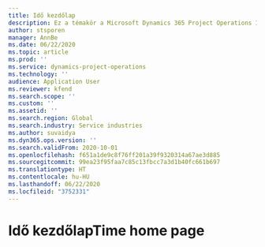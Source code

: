 ```yaml
---
title: Idő kezdőlap
description: Ez a témakör a Microsoft Dynamics 365 Project Operations Idő funkciójával kapcsolatos információkat tartalmaz.
author: stsporen
manager: AnnBe
ms.date: 06/22/2020
ms.topic: article
ms.prod: ''
ms.service: dynamics-project-operations
ms.technology: ''
audience: Application User
ms.reviewer: kfend
ms.search.scope: ''
ms.custom: ''
ms.assetid: ''
ms.search.region: Global
ms.search.industry: Service industries
ms.author: suvaidya
ms.dyn365.ops.version: ''
ms.search.validFrom: 2020-10-01
ms.openlocfilehash: f651a1de9c8f76ff201a39f9320314a67ae3d885
ms.sourcegitcommit: 99ea23f95faa7c85c13fbcc7a3d1b40fc661b697
ms.translationtype: HT
ms.contentlocale: hu-HU
ms.lasthandoff: 06/22/2020
ms.locfileid: "3752331"
---
```

# <a name="time-home-page"></a><span data-ttu-id="463bd-103">Idő kezdőlap</span><span class="sxs-lookup"><span data-stu-id="463bd-103">Time home page</span></span>
